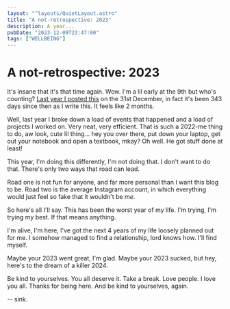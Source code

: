```yaml
---
layout: "^layouts/QuietLayout.astro"
title: "A not-retrospective: 2023"
description: A year...
pubDate: "2023-12-09T23:47:00"
tags: ["WELLBEING"]
---
```


# A not-retrospective: 2023

It's insane that it's that time again. Wow. I'm a lil early at the 9th but who's counting?
[Last year I posted this](../../2022/12/look-back) on the 31st December, in fact it's been 343 days since then as I write this.
It feels like 2 months.

Well, last year I broke down a load of events that happened and a load of projects I worked on.
Very neat, very efficient. That is such a 2022-me thing to do, aw look, cute lil thing... hey you over there,
put down your laptop, get out your notebook and open a textbook, mkay? Oh well. He got stuff done at least!

This year, I'm doing this differently, I'm not doing that. I don't want to do that.
There's only two ways that road can lead.

Road one is not fun for anyone, and far more personal than I want this blog to be.
Road two is the average Instagram account, in which everything would just feel so fake that it wouldn't be *me*.

So here's all I'll say.
This has been the worst year of my life.
I'm trying, I'm trying my best. If that means anything.

I'm alive, I'm here, I've got the next 4 years of my life loosely planned out for me.
I somehow managed to find a relationship, lord knows how. I'll find myself.

Maybe your 2023 went great, I'm glad.
Maybe your 2023 sucked, but hey, here's to the dream of a killer 2024.

Be kind to yourselves. You all deserve it. Take a break. Love people. I love you all. Thanks for being here. And be kind to yourselves, again.

 -- sink.
